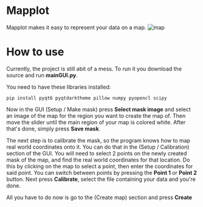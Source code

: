 # Mapplot

Mapplot makes it easy to represent your data on a map. 
![map](https://github.com/oskaddddd/Mapplot/assets/105368582/d3d9f0df-0452-479b-9621-d726b2a179ca)


# How to use 

Currently, the project is still abit of a mess. To run it you download the source and run **mainGUI.py**. 

You need to have these libraries installed:

    pip install pyqt6 pyqtdarktheme pillow numpy pyopencl scipy 
   
  Now in the GUI (Setup / Make mask) press **Select mask image** and select an image of the map for the region you want to create the map of. Then move the slider until the main region of your map is colored white. After that's done, simply press **Save mask**. 

The next step is to calibrate the mask, so the program knows how to map real world coordinates onto it. You can do that in the (Setup / Calibration) section of the GUI. You will need to select 2 points on the newly created mask of the map, and find the real world coordinates for that location. Do this by clicking on the map to select a point, then enter the coordinates for said point. You can switch between points by pressing the **Point 1** or **Point 2** button. Next press  **Calibrate**, select the file containing your data and you're done. 

All you have to do now is go to the (Create map) section and press **Create**
